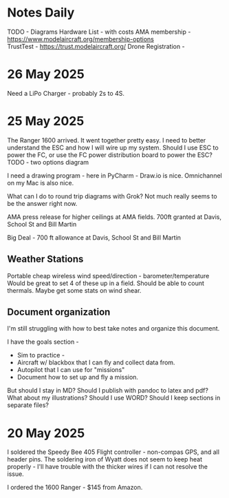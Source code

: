 # Notes Daily

TODO -
Diagrams
Hardware List - with costs
AMA membership - https://www.modelaircraft.org/membership-options  
TrustTest - https://trust.modelaircraft.org/
Drone Registration - 

# 26 May 2025
Need a LiPo Charger - probably 2s to 4S.



# 25 May 2025
The Ranger 1600 arrived. It went together pretty easy. I need to better understand the ESC and how I will wire up my system.
Should I use ESC to power the FC, or use the FC power distribution board to power the ESC?
TODO - two options diagram



I need a drawing program - here in PyCharm - Draw.io is nice. Omnichannel on my Mac is also nice.

What can I do to round trip diagrams with Grok? Not much really seems to be the answer right now.


AMA press release for higher ceilings at AMA fields. 700ft
granted at Davis, School St and Bill Martin

Big Deal - 700 ft allowance at Davis, School St and Bill Martin


## Weather Stations
Portable cheap wireless wind speed/direction - barometer/temperature
Would be great to set 4 of these up in a field. Should be able to count thermals.
Maybe get some stats on wind shear.

## Document organization
I'm still struggling with how to best take notes and organize this document.

I have the goals section - 
- Sim to practice - 
- Aircraft w/ blackbox that I can fly and collect data from.
- Autopilot that I can use for "missions"
- Document how to set up and fly a mission.

But should I stay in MD?
Should I publish with pandoc to latex and pdf?
What about my illustrations?
Should I use WORD?
Should I keep sections in separate files?

# 20 May 2025
I soldered the Speedy Bee 405 Flight controller - non-compas GPS, and all header pins.
The soldering iron of Wyatt does not seem to keep heat properly - I'll have trouble with the thicker wires if 
I can not resolve the issue.

I ordered the 1600 Ranger - $145 from Amazon.


